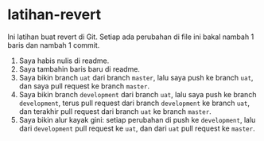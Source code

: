 # latihan-revert

Ini latihan buat revert di Git. Setiap ada perubahan di file ini bakal nambah 1 baris dan nambah 1 commit.

1. Saya habis nulis di readme.
2. Saya tambahin baris baru di readme.
3. Saya bikin branch `uat` dari branch `master`, lalu saya push ke branch `uat`, dan saya pull request ke branch `master`.
4. Saya bikin branch `development` dari branch `uat`, lalu saya push ke branch `development`, terus pull request dari branch `development` ke branch `uat`, dan terakhir pull request dari branch `uat` ke branch `master`.
5. Saya bikin alur kayak gini: setiap perubahan di push ke `development`, lalu dari `development` pull request ke `uat`, dan dari `uat` pull request ke `master`.